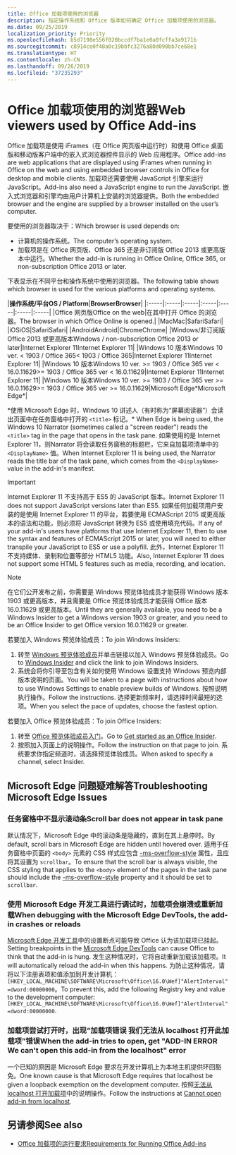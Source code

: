 ```yaml
---
title: Office 加载项使用的浏览器
description: 指定操作系统和 Office 版本如何确定 Office 加载项使用的浏览器。
ms.date: 09/25/2019
localization_priority: Priority
ms.openlocfilehash: b5d7198e556f020bccdf7ba1e0a0fcffa3a9171b
ms.sourcegitcommit: c8914ce0f48a0c19bbfc3276a80d090bb7ce68e1
ms.translationtype: HT
ms.contentlocale: zh-CN
ms.lasthandoff: 09/26/2019
ms.locfileid: "37235293"
---
```

# <a name="browsers-used-by-office-add-ins"></a><span data-ttu-id="254c3-103">Office 加载项使用的浏览器</span><span class="sxs-lookup"><span data-stu-id="254c3-103">Web viewers used by Office Add-ins</span></span>

<span data-ttu-id="254c3-104">Office 加载项是使用 iFrames（在 Office 网页版中运行时）和使用 Office 桌面版和移动版客户端中的嵌入式浏览器控件显示的 Web 应用程序。</span><span class="sxs-lookup"><span data-stu-id="254c3-104">Office add-ins are web applications that are displayed using iFrames when running in Office on the web and using embedded browser controls in Office for desktop and mobile clients.</span></span> <span data-ttu-id="254c3-105">加载项还需要使用 JavaScript 引擎来运行 JavaScript。</span><span class="sxs-lookup"><span data-stu-id="254c3-105">Add-ins also need a JavaScript engine to run the JavaScript.</span></span> <span data-ttu-id="254c3-106">嵌入式浏览器和引擎均由用户计算机上安装的浏览器提供。</span><span class="sxs-lookup"><span data-stu-id="254c3-106">Both the embedded browser and the engine are supplied by a browser installed on the user’s computer.</span></span>

<span data-ttu-id="254c3-107">要使用的浏览器取决于：</span><span class="sxs-lookup"><span data-stu-id="254c3-107">Which browser is used depends on:</span></span>

- <span data-ttu-id="254c3-108">计算机的操作系统。</span><span class="sxs-lookup"><span data-stu-id="254c3-108">The computer’s operating system.</span></span>
- <span data-ttu-id="254c3-109">加载项是在 Office 网页版、Office 365 还是非订阅版 Office 2013 或更高版本中运行。</span><span class="sxs-lookup"><span data-stu-id="254c3-109">Whether the add-in is running in Office Online, Office 365, or non-subscription Office 2013 or later.</span></span>

<span data-ttu-id="254c3-110">下表显示在不同平台和操作系统中使用的浏览器。</span><span class="sxs-lookup"><span data-stu-id="254c3-110">The following table shows which browser is used for the various platforms and operating systems.</span></span>

|<span data-ttu-id="254c3-111">**操作系统/平台**</span><span class="sxs-lookup"><span data-stu-id="254c3-111">**OS / Platform**</span></span>|<span data-ttu-id="254c3-112">**Browser**</span><span class="sxs-lookup"><span data-stu-id="254c3-112">**Browser**</span></span>|
|:-----|:-----|:-----|:-----|:-----|:-----|:-----|
|<span data-ttu-id="254c3-113">Office 网页版</span><span class="sxs-lookup"><span data-stu-id="254c3-113">Office on the web</span></span>|<span data-ttu-id="254c3-114">在其中打开 Office 的浏览器。</span><span class="sxs-lookup"><span data-stu-id="254c3-114">The browser in which Office Online is opened.</span></span>|
|<span data-ttu-id="254c3-115">Mac</span><span class="sxs-lookup"><span data-stu-id="254c3-115">Mac</span></span>|<span data-ttu-id="254c3-116">Safari</span><span class="sxs-lookup"><span data-stu-id="254c3-116">Safari</span></span>|
|<span data-ttu-id="254c3-117">iOS</span><span class="sxs-lookup"><span data-stu-id="254c3-117">iOS</span></span>|<span data-ttu-id="254c3-118">Safari</span><span class="sxs-lookup"><span data-stu-id="254c3-118">Safari</span></span>|
|<span data-ttu-id="254c3-119">Android</span><span class="sxs-lookup"><span data-stu-id="254c3-119">Android</span></span>|<span data-ttu-id="254c3-120">Chrome</span><span class="sxs-lookup"><span data-stu-id="254c3-120">Chrome</span></span>|
|<span data-ttu-id="254c3-121">Windows/非订阅版 Office 2013 或更高版本</span><span class="sxs-lookup"><span data-stu-id="254c3-121">Windows / non-subscription Office 2013 or later</span></span>|<span data-ttu-id="254c3-122">Internet Explorer 11</span><span class="sxs-lookup"><span data-stu-id="254c3-122">Internet Explorer 11</span></span>|
|<span data-ttu-id="254c3-123">Windows 10 版本</span><span class="sxs-lookup"><span data-stu-id="254c3-123">Windows 10 ver.</span></span> <span data-ttu-id="254c3-124">< 1903 / Office 365</span><span class="sxs-lookup"><span data-stu-id="254c3-124">< 1903 / Office 365</span></span>|<span data-ttu-id="254c3-125">Internet Explorer 11</span><span class="sxs-lookup"><span data-stu-id="254c3-125">Internet Explorer 11</span></span>|
|<span data-ttu-id="254c3-126">Windows 10 版本</span><span class="sxs-lookup"><span data-stu-id="254c3-126">Windows 10 ver.</span></span> <span data-ttu-id="254c3-127">>= 1903 / Office 365 ver < 16.0.11629</span><span class="sxs-lookup"><span data-stu-id="254c3-127">>= 1903 / Office 365 ver < 16.0.11629</span></span>|<span data-ttu-id="254c3-128">Internet Explorer 11</span><span class="sxs-lookup"><span data-stu-id="254c3-128">Internet Explorer 11</span></span>|
|<span data-ttu-id="254c3-129">Windows 10 版本</span><span class="sxs-lookup"><span data-stu-id="254c3-129">Windows 10 ver.</span></span> <span data-ttu-id="254c3-130">>= 1903 / Office 365 ver >= 16.0.11629</span><span class="sxs-lookup"><span data-stu-id="254c3-130">>= 1903 / Office 365 ver >= 16.0.11629</span></span>|<span data-ttu-id="254c3-131">Microsoft Edge\*</span><span class="sxs-lookup"><span data-stu-id="254c3-131">Microsoft Edge\*</span></span>|

<span data-ttu-id="254c3-132">\*使用 Microsoft Edge 时，Windows 10 讲述人（有时称为“屏幕阅读器”）会读出页面中在任务窗格中打开的 `<title>` 标记。</span><span class="sxs-lookup"><span data-stu-id="254c3-132">\* When Edge is being used, the Windows 10 Narrator (sometimes called a "screen reader") reads the `<title>` tag in the page that opens in the task pane.</span></span> <span data-ttu-id="254c3-133">如果使用的是 Internet Explorer 11，则Narrator 将会读取任务窗格的标题栏，它来自加载项清单中的 `<DisplayName>` 值。</span><span class="sxs-lookup"><span data-stu-id="254c3-133">When Internet Explorer 11 is being used, the Narrator reads the title bar of the task pane, which comes from the `<DisplayName>` value in the add-in's manifest.</span></span>

> [!IMPORTANT]
> <span data-ttu-id="254c3-134">Internet Explorer 11 不支持高于 ES5 的 JavaScript 版本。</span><span class="sxs-lookup"><span data-stu-id="254c3-134">Internet Explorer 11 does not support JavaScript versions later than ES5.</span></span> <span data-ttu-id="254c3-135">如果任何加载项用户安装的是使用 Internet Explorer 11 的平台，若要使用 ECMAScript 2015 或更高版本的语法和功能，则必须将 JavaScript 转换为 ES5 或使用填充代码。</span><span class="sxs-lookup"><span data-stu-id="254c3-135">If any of your add-in's users have platforms that use Internet Explorer 11, then to use the syntax and features of ECMAScript 2015 or later, you will need to either transpile your JavaScript to ES5 or use a polyfill.</span></span> <span data-ttu-id="254c3-136">此外，Internet Explorer 11 不支持媒体、录制和位置等部分 HTML5 功能。</span><span class="sxs-lookup"><span data-stu-id="254c3-136">Also, Internet Explorer 11 does not support some HTML 5 features such as media, recording, and location.</span></span>

> [!NOTE]
> <span data-ttu-id="254c3-137">在它们公开发布之前，你需要是 Windows 预览体验成员才能获得 Windows 版本 1903 或更高版本，并且需要是 Office 预览体验成员才能获得 Office 版本 16.0.11629 或更高版本。</span><span class="sxs-lookup"><span data-stu-id="254c3-137">Until they are generally available, you need to be a Windows Insider to get a Windows version 1903 or greater, and you need to be an Office Insider to get Office version 16.0.11629 or greater.</span></span>
>
> <span data-ttu-id="254c3-138">若要加入 Windows 预览体验成员：</span><span class="sxs-lookup"><span data-stu-id="254c3-138">To join Windows Insiders:</span></span>
> 
> 1. <span data-ttu-id="254c3-139">转至 [Windows 预览体验成员](https://insider.windows.com)并单击链接以加入 Windows 预览体验成员。</span><span class="sxs-lookup"><span data-stu-id="254c3-139">Go to [Windows Insider](https://insider.windows.com) and click the link to join Windows Insiders.</span></span>
> 2. <span data-ttu-id="254c3-140">系统会将你引导至包含有关如何使用 Windows 设置支持 Windows 预览内部版本说明的页面。</span><span class="sxs-lookup"><span data-stu-id="254c3-140">You will be taken to a page with instructions about how to use Windows Settings to enable preview builds of Windows.</span></span> <span data-ttu-id="254c3-141">按照说明执行操作。</span><span class="sxs-lookup"><span data-stu-id="254c3-141">Follow the instructions.</span></span> <span data-ttu-id="254c3-142">选择更新频率时，请选择时间最短的选项。</span><span class="sxs-lookup"><span data-stu-id="254c3-142">When you select the pace of updates, choose the fastest option.</span></span>
>
> <span data-ttu-id="254c3-143">若要加入 Office 预览体验成员：</span><span class="sxs-lookup"><span data-stu-id="254c3-143">To join Office Insiders:</span></span>
> 
> 1. <span data-ttu-id="254c3-144">转至 [Office 预览体验成员入门](https://insider.office.com/join)。</span><span class="sxs-lookup"><span data-stu-id="254c3-144">Go to [Get started as an Office Insider](https://insider.office.com/join).</span></span>
> 2. <span data-ttu-id="254c3-145">按照加入页面上的说明操作。</span><span class="sxs-lookup"><span data-stu-id="254c3-145">Follow the instruction on that page to join.</span></span> <span data-ttu-id="254c3-146">系统要求你指定频道时，请选择预览体验成员。</span><span class="sxs-lookup"><span data-stu-id="254c3-146">When asked to specify a channel, select Insider.</span></span>

## <a name="troubleshooting-microsoft-edge-issues"></a><span data-ttu-id="254c3-147">Microsoft Edge 问题疑难解答</span><span class="sxs-lookup"><span data-stu-id="254c3-147">Troubleshooting Microsoft Edge Issues</span></span>

### <a name="scroll-bar-does-not-appear-in-task-pane"></a><span data-ttu-id="254c3-148">任务窗格中不显示滚动条</span><span class="sxs-lookup"><span data-stu-id="254c3-148">Scroll bar does not appear in task pane</span></span>

<span data-ttu-id="254c3-149">默认情况下，Microsoft Edge 中的滚动条是隐藏的，直到在其上悬停时。</span><span class="sxs-lookup"><span data-stu-id="254c3-149">By default, scroll bars in Microsoft Edge are hidden until hovered over.</span></span> <span data-ttu-id="254c3-150">适用于任务窗格中页面的 `<body>` 元素的 CSS 样式应包含 [-ms-overflow-style](https://developer.mozilla.org/docs/Web/CSS/-ms-overflow-style) 属性，且应将其设置为 `scrollbar`。</span><span class="sxs-lookup"><span data-stu-id="254c3-150">To ensure that the scroll bar is always visible, the CSS styling that applies to the `<body>` element of the pages in the task pane should include the [-ms-overflow-style](https://developer.mozilla.org/docs/Web/CSS/-ms-overflow-style) property and it should be set to `scrollbar`.</span></span> 

### <a name="when-debugging-with-the-microsoft-edge-devtools-the-add-in-crashes-or-reloads"></a><span data-ttu-id="254c3-151">使用 Microsoft Edge 开发工具进行调试时，加载项会崩溃或重新加载</span><span class="sxs-lookup"><span data-stu-id="254c3-151">When debugging with the Microsoft Edge DevTools, the add-in crashes or reloads</span></span>

<span data-ttu-id="254c3-152">[Microsoft Edge 开发工具](https://www.microsoft.com/p/microsoft-edge-devtools-preview/9mzbfrmz0mnj?rtc=1&activetab=pivot%3Aoverviewtab)中的设置断点可能导致 Office 认为该加载项已挂起。</span><span class="sxs-lookup"><span data-stu-id="254c3-152">Setting breakpoints in the [Microsoft Edge DevTools](https://www.microsoft.com/p/microsoft-edge-devtools-preview/9mzbfrmz0mnj?rtc=1&activetab=pivot%3Aoverviewtab) can cause Office to think that the add-in is hung.</span></span> <span data-ttu-id="254c3-153">发生这种情况时，它将自动重新加载该加载项。</span><span class="sxs-lookup"><span data-stu-id="254c3-153">It will automatically reload the add-in when this happens.</span></span> <span data-ttu-id="254c3-154">为防止这种情况，请将以下注册表项和值添加到开发计算机：`[HKEY_LOCAL_MACHINE\SOFTWARE\Microsoft\Office\16.0\Wef]"AlertInterval"=dword:00000000`。</span><span class="sxs-lookup"><span data-stu-id="254c3-154">To prevent this, add the following Registry key and value to the development computer: `[HKEY_LOCAL_MACHINE\SOFTWARE\Microsoft\Office\16.0\Wef]"AlertInterval"=dword:00000000`.</span></span>

### <a name="when-the-add-in-tries-to-open-get-add-in-error-we-cant-open-this-add-in-from-the-localhost-error"></a><span data-ttu-id="254c3-155">加载项尝试打开时，出现“加载项错误 我们无法从 localhost 打开此加载项”错误</span><span class="sxs-lookup"><span data-stu-id="254c3-155">When the add-in tries to open, get "ADD-IN ERROR We can't open this add-in from the localhost" error</span></span>

<span data-ttu-id="254c3-156">一个已知的原因是 Microsoft Edge 要求在开发计算机上为本地主机提供环回豁免。</span><span class="sxs-lookup"><span data-stu-id="254c3-156">One known cause is that Microsoft Edge requires that localhost be given a loopback exemption on the development computer.</span></span> <span data-ttu-id="254c3-157">按照[无法从 localhost 打开加载项](/office/troubleshoot/error-messages/cannot-open-add-in-from-localhost)中的说明操作。</span><span class="sxs-lookup"><span data-stu-id="254c3-157">Follow the instructions at [Cannot open add-in from localhost](/office/troubleshoot/error-messages/cannot-open-add-in-from-localhost).</span></span>


## <a name="see-also"></a><span data-ttu-id="254c3-158">另请参阅</span><span class="sxs-lookup"><span data-stu-id="254c3-158">See also</span></span>

- [<span data-ttu-id="254c3-159">Office 加载项的运行要求</span><span class="sxs-lookup"><span data-stu-id="254c3-159">Requirements for Running Office Add-ins</span></span>](requirements-for-running-office-add-ins.md)
